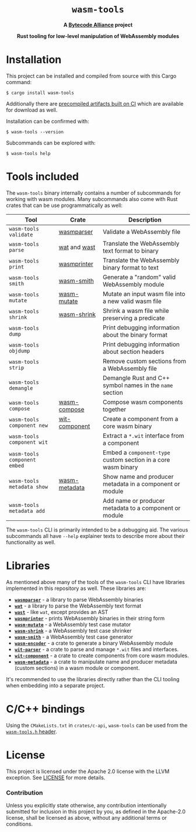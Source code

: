<div align="center">
  <h1><code>wasm-tools</code></h1>

<strong>A <a href="https://bytecodealliance.org/">Bytecode Alliance</a> project</strong>

  <p>
    <strong>Rust tooling for low-level manipulation of WebAssembly modules</strong>
  </p>
</div>

# Installation

This project can be installed and compiled from source with this Cargo command:

```
$ cargo install wasm-tools
```

Additionally there are [precompiled artifacts built on CI][artifacts] which are
available for download as well.

[artifacts]: https://github.com/bytecodealliance/wasm-tools/releases

Installation can be confirmed with:

```
$ wasm-tools --version
```

Subcommands can be explored with:

```
$ wasm-tools help
```

# Tools included

The `wasm-tools` binary internally contains a number of subcommands for working
with wasm modules. Many subcommands also come with Rust crates that can be use
programmatically as well:

| Tool | Crate | Description |
|------|------|------------|
| `wasm-tools validate` | [wasmparser] | Validate a WebAssembly file |
| `wasm-tools parse` | [wat] and [wast] | Translate the WebAssembly text format to binary |
| `wasm-tools print` | [wasmprinter] | Translate the WebAssembly binary format to text |
| `wasm-tools smith` | [wasm-smith] | Generate a "random" valid WebAssembly module |
| `wasm-tools mutate` | [wasm-mutate] | Mutate an input wasm file into a new valid wasm file |
| `wasm-tools shrink` | [wasm-shrink] | Shrink a wasm file while preserving a predicate |
| `wasm-tools dump` |   | Print debugging information about the binary format |
| `wasm-tools objdump` |   | Print debugging information about section headers |
| `wasm-tools strip` |   | Remove custom sections from a WebAssembly file |
| `wasm-tools demangle` |   | Demangle Rust and C++ symbol names in the `name` section |
| `wasm-tools compose` | [wasm-compose] | Compose wasm components together |
| `wasm-tools component new` | [wit-component] | Create a component from a core wasm binary |
| `wasm-tools component wit` |  | Extract a `*.wit` interface from a component |
| `wasm-tools component embed` |  | Embed a `component-type` custom section in a core wasm binary |
| `wasm-tools metadata show` |  [wasm-metadata] | Show name and producer metadata in a component or module |
| `wasm-tools metadata add` |  | Add name or producer metadata to a component or module |

[wasmparser]: https://crates.io/crates/wasmparser
[wat]: https://crates.io/crates/wat
[wast]: https://crates.io/crates/wast
[wasmprinter]: https://crates.io/crates/wasmprinter
[wasm-smith]: https://crates.io/crates/wasm-smith
[wasm-mutate]: https://crates.io/crates/wasm-mutate
[wasm-shrink]: https://crates.io/crates/wasm-shrink
[wit-component]: https://crates.io/crates/wit-component
[wasm-compose]: https://crates.io/crates/wasm-compose
[wasm-metadata]: https://crates.io/crates/wasm-metadata

The `wasm-tools` CLI is primarily intended to be a debugging aid. The various
subcommands all have `--help` explainer texts to describe more about their
functionality as well.

# Libraries

As mentioned above many of the tools of the `wasm-tools` CLI have libraries
implemented in this repository as well. These libraries are:

* [**`wasmparser`**](crates/wasmparser) - a library to parse WebAssembly binaries
* [**`wat`**](crates/wat) - a library to parse the WebAssembly text format
* [**`wast`**](crates/wast) - like `wat`, except provides an AST
* [**`wasmprinter`**](crates/wasmprinter) - prints WebAssembly binaries in their
  string form
* [**`wasm-mutate`**](crates/wasm-mutate) - a WebAssembly test case mutator
* [**`wasm-shrink`**](crates/wasm-shrink) - a WebAssembly test case shrinker
* [**`wasm-smith`**](crates/wasm-smith) - a WebAssembly test case generator
* [**`wasm-encoder`**](crates/wasm-encoder) - a crate to generate a binary
  WebAssembly module
* [**`wit-parser`**](crates/wit-parser) - a crate to parse and manage `*.wit`
  files and interfaces.
* [**`wit-component`**](crates/wit-component) - a crate to create components
  from core wasm modules.
* [**`wasm-metadata`**](crates/wasm-metadata) - a crate to manipulate name and
  producer metadata (custom sections) in a wasm module or component.

It's recommended to use the libraries directly rather than the CLI tooling when
embedding into a separate project.

# C/C++ bindings

Using the `CMakeLists.txt` in `crates/c-api`, `wasm-tools` can be used from the [`wasm-tools.h` header](crates/c-api/include/wasm-tools.h).

# License

This project is licensed under the Apache 2.0 license with the LLVM exception.
See [LICENSE](LICENSE) for more details.

### Contribution

Unless you explicitly state otherwise, any contribution intentionally submitted
for inclusion in this project by you, as defined in the Apache-2.0 license,
shall be licensed as above, without any additional terms or conditions.
